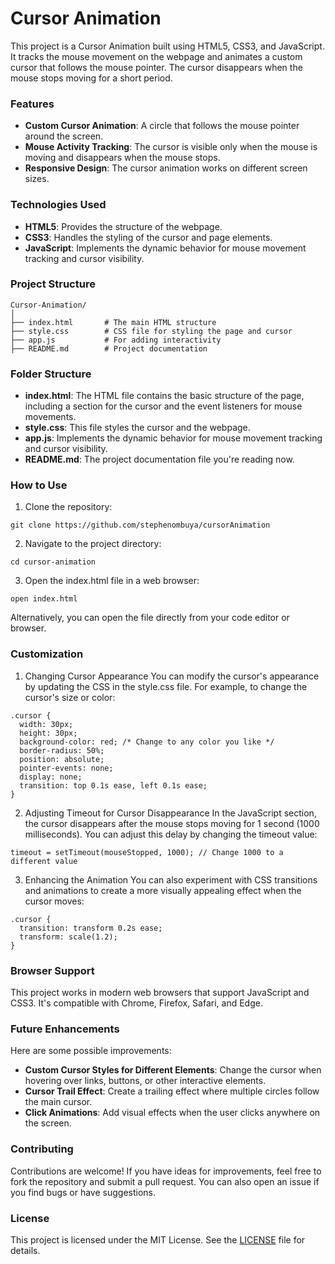 # **Cursor Animation**
This project is a Cursor Animation built using HTML5, CSS3, and JavaScript. It tracks the mouse movement on the webpage and animates a custom cursor that follows the mouse pointer. The cursor disappears when the mouse stops moving for a short period.



### **Features**
- **Custom Cursor Animation**: A circle that follows the mouse pointer around the screen.
- **Mouse Activity Tracking**: The cursor is visible only when the mouse is moving and disappears when the mouse stops.
- **Responsive Design**: The cursor animation works on different screen sizes.



### **Technologies Used**
- **HTML5**: Provides the structure of the webpage.
- **CSS3**: Handles the styling of the cursor and page elements.
- **JavaScript**: Implements the dynamic behavior for mouse movement tracking and cursor visibility.



### **Project Structure**

```
Cursor-Animation/
│
├── index.html       # The main HTML structure
├── style.css        # CSS file for styling the page and cursor
├── app.js           # For adding interactivity
├── README.md        # Project documentation
```



### **Folder Structure**
- **index.html**: The HTML file contains the basic structure of the page, including a section for the cursor and the event listeners for mouse movements.
- **style.css**: This file styles the cursor and the webpage.
- **app.js**: Implements the dynamic behavior for mouse movement tracking and cursor visibility.
- **README.md**: The project documentation file you're reading now.



### **How to Use**
1. Clone the repository:

```
git clone https://github.com/stephenombuya/cursorAnimation
```

2. Navigate to the project directory:

```
cd cursor-animation
```

3. Open the index.html file in a web browser:

```
open index.html
```

Alternatively, you can open the file directly from your code editor or browser.



### **Customization**
1. Changing Cursor Appearance
You can modify the cursor's appearance by updating the CSS in the style.css file. For example, to change the cursor's size or color:

```
.cursor {
  width: 30px;
  height: 30px;
  background-color: red; /* Change to any color you like */
  border-radius: 50%;
  position: absolute;
  pointer-events: none;
  display: none;
  transition: top 0.1s ease, left 0.1s ease;
}
```

2. Adjusting Timeout for Cursor Disappearance
In the JavaScript section, the cursor disappears after the mouse stops moving for 1 second (1000 milliseconds). You can adjust this delay by changing the timeout value:

```
timeout = setTimeout(mouseStopped, 1000); // Change 1000 to a different value
```

3. Enhancing the Animation
You can also experiment with CSS transitions and animations to create a more visually appealing effect when the cursor moves:

```
.cursor {
  transition: transform 0.2s ease;
  transform: scale(1.2);
}
```



### **Browser Support**
This project works in modern web browsers that support JavaScript and CSS3. It's compatible with Chrome, Firefox, Safari, and Edge.



### **Future Enhancements**
Here are some possible improvements:

- **Custom Cursor Styles for Different Elements**: Change the cursor when hovering over links, buttons, or other interactive elements.
- **Cursor Trail Effect**: Create a trailing effect where multiple circles follow the main cursor.
- **Click Animations**: Add visual effects when the user clicks anywhere on the screen.



### **Contributing**
Contributions are welcome! If you have ideas for improvements, feel free to fork the repository and submit a pull request. You can also open an issue if you find bugs or have suggestions.



### **License**
This project is licensed under the MIT License. See the [LICENSE](https://github.com/stephenombuya/cursorAnimation/blob/main/LICENSE) file for details.
